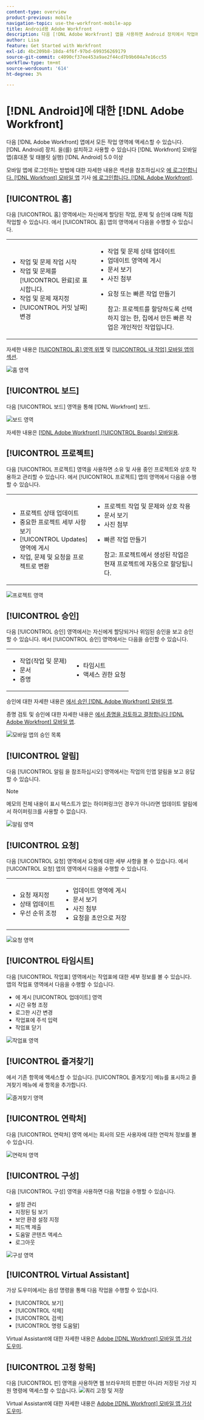 ```yaml
---
content-type: overview
product-previous: mobile
navigation-topic: use-the-workfront-mobile-app
title: Android용 Adobe Workfront
description: 다음 [!DNL Adobe Workfront] 앱을 사용하면 Android 장치에서 작업에 액세스할 수 있습니다. 을(를) 설치하고 사용할 수 있습니다 [!DNL Workfront] Android 5.0 이상을 실행하는 휴대폰 및 태블릿의 모바일 앱.
author: Lisa
feature: Get Started with Workfront
exl-id: 4bc209b8-18da-4f6f-97bd-699356269179
source-git-commit: c4090cf37ee453a9ae2f44cd7b9b604a7e16cc55
workflow-type: tm+mt
source-wordcount: '614'
ht-degree: 3%

---
```


# [!DNL Android]에 대한 [!DNL Adobe Workfront]

다음 [!DNL Adobe Workfront] 앱에서 모든 작업 영역에 액세스할 수 있습니다. [!DNL Android] 장치. 을(를) 설치하고 사용할 수 있습니다 [!DNL Workfront] 모바일 앱(휴대폰 및 태블릿 실행) [!DNL Android] 5.0 이상

모바일 앱에 로그인하는 방법에 대한 자세한 내용은 섹션을 참조하십시오 [에 로그인합니다. [!DNL Workfront] 모바일 앱](../../../workfront-basics/manage-your-account-and-profile/managing-your-workfront-account/log-in-to-workfront.md#log) 기사 [에 로그인합니다. [!DNL Adobe Workfront]](../../../workfront-basics/manage-your-account-and-profile/managing-your-workfront-account/log-in-to-workfront.md).

## [!UICONTROL 홈]

다음 [!UICONTROL 홈] 영역에서는 자신에게 할당된 작업, 문제 및 승인에 대해 직접 작업할 수 있습니다. 에서 [!UICONTROL 홈] 앱의 영역에서 다음을 수행할 수 있습니다.

<table style="table-layout:auto"> 
 <col> 
 <col> 
 <tbody> 
  <tr> 
   <td> 
    <ul> 
     <li>작업 및 문제 작업 시작</li> 
     <li>작업 및 문제를 [!UICONTROL 완료]로 표시합니다.</li> 
     <li>작업 및 문제 재지정</li> 
     <li>[!UICONTROL 커밋 날짜] 변경</li> 
    </ul> </td> 
   <td> 
    <ul> 
     <li>작업 및 문제 상태 업데이트</li> 
     <li>업데이트 영역에 게시</li> 
     <li>문서 보기</li> 
     <li>사진 첨부</li> 
     <li> <p>요청 또는 빠른 작업 만들기</p> <p>참고: 프로젝트를 할당하도록 선택하지 않는 한, 집에서 만든 빠른 작업은 개인적인 작업입니다.</p> </li> 
    </ul> </td> 
  </tr> 
 </tbody> 
</table>

자세한 내용은 [[!UICONTROL 홈] 영역 위젯](../../../workfront-basics/mobile-apps/using-the-workfront-mobile-app/home-area-widgets-mobile.md) 및 [[!UICONTROL 내 작업] 모바일 앱의 섹션](../../../workfront-basics/mobile-apps/using-the-workfront-mobile-app/my-work-section-mobile.md).

![홈 영역](assets/mobile-home-area.png)

## [!UICONTROL 보드]

다음 [!UICONTROL 보드] 영역을 통해 [!DNL Workfront] 보드.

![보드 영역](assets/mobile-all-boards-displayed.png)

자세한 내용은 [[!DNL Adobe Workfront] [!UICONTROL Boards] 모바일용](/help/quicksilver/workfront-basics/mobile-apps/using-the-workfront-mobile-app/mobile-boards.md).

## [!UICONTROL 프로젝트]

다음 [!UICONTROL 프로젝트] 영역을 사용하면 소유 및 사용 중인 프로젝트와 상호 작용하고 관리할 수 있습니다. 에서 [!UICONTROL 프로젝트] 앱의 영역에서 다음을 수행할 수 있습니다.

<table style="table-layout:auto"> 
 <col> 
 <col> 
 <tbody> 
  <tr> 
   <td> 
    <ul> 
     <li>프로젝트 상태 업데이트</li> 
     <li>중요한 프로젝트 세부 사항 보기</li> 
     <li>[!UICONTROL Updates] 영역에 게시</li> 
     <li>작업, 문제 및 요청을 프로젝트로 변환</li> 
    </ul> </td> 
   <td> 
    <ul> 
     <li>프로젝트 작업 및 문제와 상호 작용</li> 
     <li>문서 보기</li> 
     <li>사진 첨부</li> 
     <li> <p>빠른 작업 만들기</p> <p>참고: 프로젝트에서 생성된 작업은 현재 프로젝트에 자동으로 할당됩니다. </p> </li> 
    </ul> </td> 
  </tr> 
 </tbody> 
</table>

![프로젝트 영역](assets/mobile-projects-area.png)

## [!UICONTROL 승인]

다음 [!UICONTROL 승인] 영역에서는 자신에게 할당되거나 위임된 승인을 보고 승인할 수 있습니다. 에서 [!UICONTROL 승인] 영역에서는 다음을 승인할 수 있습니다.

<table style="table-layout:auto">
 <col>
 <col>
 <tbody>
  <tr>
   <td>
    <ul>
     <li>작업(작업 및 문제)</li>
     <li>문서</li>
     <li>증명 </li>
    </ul> </td>
   <td>
    <ul>
     <li>타임시트</li>
     <li>액세스 권한 요청</li>
    </ul> </td>
  </tr>
 </tbody>
</table>

승인에 대한 자세한 내용은 [에서 승인 [!DNL Adobe Workfront] 모바일 앱](../../../workfront-basics/mobile-apps/using-the-workfront-mobile-app/approvals-in-mobile-app.md).

증명 검토 및 승인에 대한 자세한 내용은 [에서 증명을 검토하고 결정합니다 [!DNL Adobe Workfront] 모바일 앱](../../../workfront-basics/mobile-apps/using-the-workfront-mobile-app/work-with-proofs-in-mobile-app.md).

![모바일 앱의 승인 목록](assets/mobile-approvals-adobe-350x574.png)

## [!UICONTROL 알림]

다음 [!UICONTROL 알림 을 참조하십시오] 영역에서는 작업의 인앱 알림을 보고 응답할 수 있습니다.

>[!NOTE]
>메모의 전체 내용이 표시 텍스트가 없는 하이퍼링크인 경우가 아니라면 업데이트 알림에서 하이퍼링크를 사용할 수 없습니다.

![알림 영역](assets/mobile-notifications-area.png)

## [!UICONTROL 요청]

다음 [!UICONTROL 요청] 영역에서 요청에 대한 세부 사항을 볼 수 있습니다. 에서 [!UICONTROL 요청] 앱의 영역에서 다음을 수행할 수 있습니다.

<table style="table-layout:auto">
 <col>
 <col>
 <tbody>
  <tr>
   <td>
    <ul>
     <li>요청 재지정</li>
     <li>상태 업데이트</li>
     <li>우선 순위 조정</li>
    </ul> </td>
   <td>
    <ul>
     <li>업데이트 영역에 게시</li>
     <li>문서 보기</li>
     <li>사진 첨부</li>
     <li>요청을 초안으로 저장</li>
    </ul> </td>
  </tr>
 </tbody>
</table>

![요청 영역](assets/mobile-requests-area.png)

## [!UICONTROL 타임시트]

다음 [!UICONTROL 작업표] 영역에서는 작업표에 대한 세부 정보를 볼 수 있습니다. 앱의 작업표 영역에서 다음을 수행할 수 있습니다.

* 에 게시 [!UICONTROL 업데이트] 영역
* 시간 유형 조정
* 로그한 시간 변경
* 작업표에 주석 입력
* 작업표 닫기

![작업표 영역](assets/mobile-timesheets-area.png)

## [!UICONTROL 즐겨찾기]

에서 기존 항목에 액세스할 수 있습니다. [!UICONTROL 즐겨찾기] 메뉴를 표시하고 즐겨찾기 메뉴에 새 항목을 추가합니다.

![즐겨찾기 영역](assets/mobile-favorites-area.png)

## [!UICONTROL 연락처]

다음 [!UICONTROL 연락처] 영역 에서는 회사의 모든 사용자에 대한 연락처 정보를 볼 수 있습니다.

![연락처 영역](assets/mobile-contacts-area.png)

## [!UICONTROL 구성]

다음 [!UICONTROL 구성] 영역을 사용하면 다음 작업을 수행할 수 있습니다.

* 설정 관리
* 지정된 팀 보기
* 보안 환경 설정 지정
* 피드백 제출
* 도움말 콘텐츠 액세스
* 로그아웃

![구성 영역](assets/android-configuration-area.png)

## [!UICONTROL Virtual Assistant]

가상 도우미에서는 음성 명령을 통해 다음 작업을 수행할 수 있습니다.

* [!UICONTROL 보기]
* [!UICONTROL 삭제]
* [!UICONTROL 검색]
* [!UICONTROL 명령 도움말]

Virtual Assistant에 대한 자세한 내용은 [Adobe [!DNL Workfront] 모바일 앱 가상 도우미](../../../workfront-basics/mobile-apps/using-the-workfront-mobile-app/wf-mobile-virtual-assistant.md).

## [!UICONTROL 고정 항목]

다음 [!UICONTROL 핀] 영역을 사용하면 웹 브라우저의 핀뿐만 아니라 저장된 가상 지원 명령에 액세스할 수 있습니다.
![쿼리 고정 및 저장](assets/pin-and-save-query-adobe-350x285.png)

Virtual Assistant에 대한 자세한 내용은 [Adobe [!DNL Workfront] 모바일 앱 가상 도우미](../../../workfront-basics/mobile-apps/using-the-workfront-mobile-app/wf-mobile-virtual-assistant.md).
